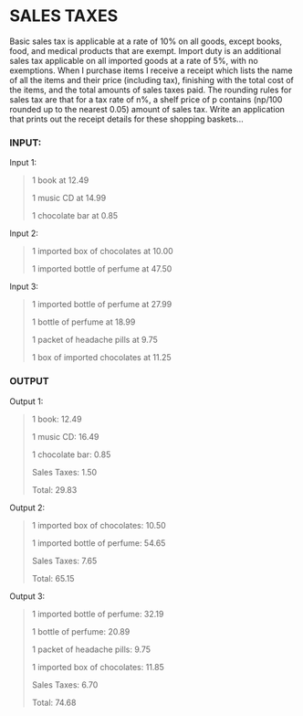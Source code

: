 # SALES TAXES
Basic sales tax is applicable at a rate of 10% on all goods, except books, food, and medical
products that are exempt. Import duty is an additional sales tax
applicable on all imported goods at a rate of 5%, with no exemptions. When I purchase items
I receive a receipt which lists the name of all the items and their price (including tax),
finishing with the total cost of the items,
and the total amounts of sales taxes paid. The rounding rules for sales tax are that for a tax
rate of n%, a shelf price of p contains (np/100 rounded up to the nearest 0.05) amount of
sales tax.
Write an application that prints out the receipt details for these shopping baskets...

### INPUT:
Input 1:
> 1 book at 12.49
> 
> 1 music CD at 14.99
> 
> 1 chocolate bar at 0.85
> 
Input 2:
> 1 imported box of chocolates at 10.00
> 
> 1 imported bottle of perfume at 47.50
> 
Input 3:

> 1 imported bottle of perfume at 27.99
> 
> 1 bottle of perfume at 18.99
> 
> 1 packet of headache pills at 9.75
> 
> 1 box of imported chocolates at 11.25
> 
### OUTPUT

Output 1:

> 1 book: 12.49
> 
> 1 music CD: 16.49
> 
> 1 chocolate bar: 0.85
> 
> Sales Taxes: 1.50
> 
> Total: 29.83
> 
Output 2:

> 1 imported box of chocolates: 10.50
> 
> 1 imported bottle of perfume: 54.65
> 
> Sales Taxes: 7.65
> 
> Total: 65.15
> 
Output 3:

> 1 imported bottle of perfume: 32.19
> 
> 1 bottle of perfume: 20.89
> 
> 1 packet of headache pills: 9.75
> 
> 1 imported box of chocolates: 11.85
> 
> Sales Taxes: 6.70
> 
> Total: 74.68